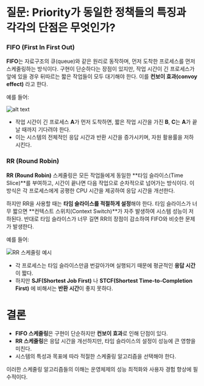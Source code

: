 # 질문: Priority가 동일한 정책들의 특징과 각각의 단점은 무엇인가?

### FIFO (First In First Out)

**FIFO**는 자료구조의 큐(queue)와 같은 원리로 동작하며, 먼저 도착한 프로세스를 먼저 스케줄링하는 방식이다. 구현이 단순하다는 장점이 있지만, 작업 시간이 긴 프로세스가 앞에 있을 경우 뒤따르는 짧은 작업들이 모두 대기해야 한다. 이를 **컨보이 효과(convoy effect)** 라고 한다.

예를 들어:

![alt text](https://private-user-images.githubusercontent.com/102043957/365362855-cf5645c0-4cca-404d-b02c-d1ee8437eda8.png?jwt=eyJhbGciOiJIUzI1NiIsInR5cCI6IkpXVCJ9.eyJpc3MiOiJnaXRodWIuY29tIiwiYXVkIjoicmF3LmdpdGh1YnVzZXJjb250ZW50LmNvbSIsImtleSI6ImtleTUiLCJleHAiOjE3MjY5NzA0MzUsIm5iZiI6MTcyNjk3MDEzNSwicGF0aCI6Ii8xMDIwNDM5NTcvMzY1MzYyODU1LWNmNTY0NWMwLTRjY2EtNDA0ZC1iMDJjLWQxZWU4NDM3ZWRhOC5wbmc_WC1BbXotQWxnb3JpdGhtPUFXUzQtSE1BQy1TSEEyNTYmWC1BbXotQ3JlZGVudGlhbD1BS0lBVkNPRFlMU0E1M1BRSzRaQSUyRjIwMjQwOTIyJTJGdXMtZWFzdC0xJTJGczMlMkZhd3M0X3JlcXVlc3QmWC1BbXotRGF0ZT0yMDI0MDkyMlQwMTU1MzVaJlgtQW16LUV4cGlyZXM9MzAwJlgtQW16LVNpZ25hdHVyZT0yODNiZTg1ZmFmZDQ2NjgyOTVkN2E4MGU1ZWUwMTFhNGYyMjc0MmQxZDJhZDYzYzc3YjEwMGIzMGI5ZThjYTVjJlgtQW16LVNpZ25lZEhlYWRlcnM9aG9zdCJ9.fseQ55IMb8LQpnJ3CVPNXtDm5QsA_ns8_hU5w0P5euc)

- 작업 시간이 긴 프로세스 **A**가 먼저 도착하면, 짧은 작업 시간을 가진 **B**, **C**는 **A**가 끝날 때까지 기다려야 한다.
- 이는 시스템의 전체적인 응답 시간과 반환 시간을 증가시키며, 자원 활용률을 저하시킨다.

### RR (Round Robin)

**RR (Round Robin)** 스케줄링은 모든 작업들에게 동일한 **타임 슬라이스(Time Slice)**를 부여하고, 시간이 끝나면 다음 작업으로 순차적으로 넘어가는 방식이다. 이 방식은 각 프로세스에게 공평한 CPU 시간을 제공하여 응답 시간을 개선한다.

하지만 RR을 사용할 때는 **타임 슬라이스를 적절하게 설정**해야 한다. 타임 슬라이스가 너무 짧으면 **컨텍스트 스위치(Context Switch)**가 자주 발생하여 시스템 성능이 저하된다. 반대로 타임 슬라이스가 너무 길면 RR의 장점이 감소하여 FIFO와 비슷한 문제가 발생한다.

예를 들어:

![RR 스케줄링 예시](https://private-user-images.githubusercontent.com/102043957/365363003-c922b30e-1236-4366-bc24-23af5475be75.png?jwt=eyJhbGciOiJIUzI1NiIsInR5cCI6IkpXVCJ9.eyJpc3MiOiJnaXRodWIuY29tIiwiYXVkIjoicmF3LmdpdGh1YnVzZXJjb250ZW50LmNvbSIsImtleSI6ImtleTUiLCJleHAiOjE3MjY5NzA0MzUsIm5iZiI6MTcyNjk3MDEzNSwicGF0aCI6Ii8xMDIwNDM5NTcvMzY1MzYzMDAzLWM5MjJiMzBlLTEyMzYtNDM2Ni1iYzI0LTIzYWY1NDc1YmU3NS5wbmc_WC1BbXotQWxnb3JpdGhtPUFXUzQtSE1BQy1TSEEyNTYmWC1BbXotQ3JlZGVudGlhbD1BS0lBVkNPRFlMU0E1M1BRSzRaQSUyRjIwMjQwOTIyJTJGdXMtZWFzdC0xJTJGczMlMkZhd3M0X3JlcXVlc3QmWC1BbXotRGF0ZT0yMDI0MDkyMlQwMTU1MzVaJlgtQW16LUV4cGlyZXM9MzAwJlgtQW16LVNpZ25hdHVyZT0zODg3ZjAwM2E4Y2NiZDEyNWY0YTRkMGJmY2EzMzc5ZjZmYWY3OTAxMTRhYjc1N2M4Yzg2MDJmMTVlNDc3OGQ4JlgtQW16LVNpZ25lZEhlYWRlcnM9aG9zdCJ9.lDwxenu_itOCcu3M-16qBBaoImK64wVXYZsNYGwnn4s)

- 각 프로세스는 타임 슬라이스만큼 번갈아가며 실행되기 때문에 평균적인 **응답 시간**이 짧다.
- 하지만 **SJF(Shortest Job First)** 나 **STCF(Shortest Time-to-Completion First)** 에 비해서는 **반환 시간**이 좋지 못하다.

# 결론

- **FIFO 스케줄링**은 구현이 단순하지만 **컨보이 효과**로 인해 단점이 있다.
- **RR 스케줄링**은 응답 시간을 개선하지만, 타임 슬라이스의 설정이 성능에 큰 영향을 미친다.
- 시스템의 특성과 목표에 따라 적절한 스케줄링 알고리즘을 선택해야 한다.

이러한 스케줄링 알고리즘들의 이해는 운영체제의 성능 최적화와 사용자 경험 향상에 필수적이다.
